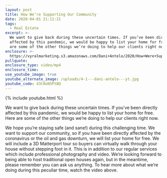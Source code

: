 ```yaml
---
layout: post
title: How We’re Supporting Our Community
date: 2020-04-01 21:11:21
tags:
  - Real Estate
excerpt: >-
  We want to give back during these uncertain times. If you’ve been directly
  affected by this pandemic, we would be happy to list your home for free. Here
  are some of the other things we’re doing to help our clients right now.
enclosure: >-
  https://vyralmarketing.s3.amazonaws.com/Dani+Antelo/2020/How+Were+Supporting+Our+Community.mp4
pullquote:
enclosure_type: video/mp4
enclosure_time:
use_youtube_image: true
youtube_alternate_image: /uploads/4-1---dani-antelo---yt.jpg
youtube_code: 43C0oN5PtBQ
---
```


{% include youtube.html %}

We want to give back during these uncertain times. If you’ve been directly affected by this pandemic, we would be happy to list your home for free. Here are some of the other things we’re doing to help our clients right now.

We hope you’re staying safe (and sane\!) during this challenging time. We want to support our community, so if you have been directly affected by the coronavirus or the oil and gas downturn, we will list your home for free. We will include a 3D Matterport tour so buyers can virtually walk through your house without stepping foot in it. This is in addition to our regular services which include professional photography and video. We’re looking forward to being able to host traditional open houses again, but in the meantime, please remember you can ask us anything. To hear more about what we’re doing during this peculiar time, watch the video above.